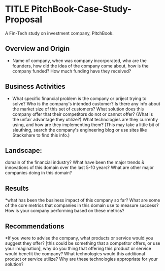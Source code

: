  # TITLE  PitchBook-Case-Study-Proposal
A Fin-Tech study on investment company, PitchBook.

## Overview and Origin
* Name of company, when was company incorporated, who are the founders, how did the idea of the company come about, how is the company funded? How much funding have they received?
## Business Activities
* What specific financial problem is the company or priject trying to solve? Who is the company's intended customer? Is there any info about the market size of this set of customers? What solution does this company offer that their competitors do not or cannot offer? (What is the unfair advantage they utilize?) What technologies are they currently using, and how are they implementing them? (This may take a little bit of sleuthing, search the company's engineering blog or use sites like Stackshare to find this info.)
## Landscape:
domain of the financial industry? What have been the major trends & innovations of this domain over the last 5-10 years? What are other major companies doing in this domain?
## Results
*what has been the business impact of this company so far? What are some of the core metrics that companies in this domain use to measure success? How is your company performing based on these metrics?
## Recommendations
*If you were to advise the company, what products or service would you suggest they offer? [this could be something that a competitor offers, or use your imagination], why do you thing that offering this product or service would benefit the company? What technologies would this additional product or service utilize? Why are these technologies appropriate for your solution?